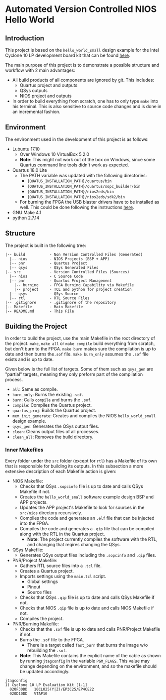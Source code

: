 # Automated Version Controlled NIOS Hello World

## Introduction
This project is based on the `hello_world_small` design example for the Intel Cyclone 10 LP development board kit that can be found [here](https://fpgacloud.intel.com/devstore/platform/17.0.0/Standard/cyclone-10-lp-nios-ii-hello-world-design/).

The main purpose of this project is to demonstrate a possible structure and workflow with 2 main advantages:

* All build products of all components are ignored by git. This includes:
	* Quartus project and outputs
	* QSys outputs
	* NIOS project and outputs
* In order to build everything from scratch, one has to only type `make` into his terminal. This is also sensitive to source code changes and is done in an incremental fashion.

## Environment
The environment used in the development of this project is as follows:

* Lubuntu 17.10
	* Over Windows 10 VirtualBox 5.2.0
	* __Note__: This might not work out of the box on Windows, since some Quartus command line tools didn't work as expected.
* Quartus 18.0 Lite
	* The PATH variable was updated with the following directories:
		* `{QUATUS_INSTALLATION_PATH}/quartus/bin`
		* `{QUATUS_INSTALLATION_PATH}/quartus/sopc_builder/bin`
		* `{QUATUS_INSTALLATION_PATH}/nios2eds/bin`
		* `{QUATUS_INSTALLATION_PATH}/nios2eds/sdk2/bin`
	* For burning the FPGA the USB blaster drivers have to be installed as well. This could be done following the instructions [here](http://www.fpga-dev.com/altera-usb-blaster-with-ubuntu/).
* GNU Make 4.1
* python 2.7.14

## Structure
The project is built in the following tree:
```
|-- build           - Non Version Controlled Files (Generated)
  |-- nios          - NIOS Projects (BSP + APP)
  |-- pnr           - Quartus Project
  |-- qsys          - QSys Generated Files
|-- src             - Version Controlled Files (Sources)
  |-- nios          - C Source Code
  |-- pnr           - Quartus Project Management
    |-- burning     - FPGA Burning Capability via Makefile
    |-- project     - TCL and python for project creation
  |-- qsys          - QSys Source
  |-- rtl           - RTL Source Files
|-- .gitignore      - .gitignore of the repository
|-- Makefile        - Main Makefile
|-- README.md       - This File
```

## Building the Project
In order to build the project, use the main Makefile in the root directory of the project. `make`, `make all` or `make compile` build everything from scratch, but don't burn to the FPGA. `make burn` makes sure the compilation is up to date and then burns the`.sof` file. `make burn_only` assumes the `.sof` file exists and is up to date.

Given below is the full list of targets. Some of them such as `qsys_gen` are "partial" targets, meaning they only preform part of the compilation process.

* `all`: Same as compile.
* `burn_only`: Burns the existing `.sof`.
* `burn`: Calls `compile` and burns the `.sof`.
* `compile`: Compiles the Quartus project.
* `quartus_proj`: Builds the Quartus project.
* `mem_init_generate`: Creates and compiles the NIOS `hello_world_small` design example.
* `qsys_gen`: Generates the QSys output files.
* `clean`: Cleans output files of all processes.
* `clean_all`: Removes the build directory.

### Inner Makefiles
Every folder under the `src` folder (except for `rtl`) has a Makefile of its own that is responsible for building its outputs. In this subsection a more extensive description of each Makefile action is given:

* NIOS Makefile:
	* Checks that QSys `.sopcinfo` file is up to date and calls QSys Makefile if not.
	* Creates the `hello_world_small` software example design BSP and APP projects.
	* Updates the APP project's Makefile to look for sources in the `src/nios` directory recursively.
	* Compiles the code and generates an `.elf` file that can be injected into the FPGA.
	* Compiles the code and generates a `.qip` file that can be compiled along with the RTL in the Quartus project.
		* __Note__: The project currently compiles the software with the RTL, and changing that reqires changing the QSys.
* QSys Makefile:
	* Generates QSys output files including the `.sopcinfo` and `.qip` files.
* PNR/Project Makefile:
	* Gathers RTL source files into a `.tcl` file.
	* Creates a Quartus project.
	* Imports settings using the `main.tcl` script.
		* Global settings
		* Pinout
		* Source files
	* Checks that QSys `.qip` file is up to date and calls QSys Makefile if not.
	* Checks that NIOS `.qip` file is up to date and calls NIOS Makefile if not.
	* Compiles the project.
* PNR/Burning Makefile:
	* Checks that the `.sof` file is up to date and calls PNR/Project Makefile if not.
	* Burns the `.sof` file to the FPGA.
		* There is a target called `fast_burn` that burns the image w/o rebuilding the `.sof`.
	* __Note__: This Makefile contains the explicit name of the cable as shown by running `jtagconfig` in the variable `PGM_FLAGS`. This value may change depending on the environment, and so the makefile should be updated accordingly.
```
jtagconfig
1) Cyclone 10 LP Evaluation Kit [1-1]
  020F30DD   10CL025(Y|Z)/EP3C25/EP4CE22
  020D10DD   VTAP10
```
